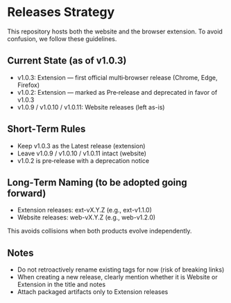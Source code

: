 # Releases Strategy

This repository hosts both the website and the browser extension. To avoid confusion, we follow these guidelines.

## Current State (as of v1.0.3)
- v1.0.3: Extension — first official multi‑browser release (Chrome, Edge, Firefox)
- v1.0.2: Extension — marked as Pre‑release and deprecated in favor of v1.0.3
- v1.0.9 / v1.0.10 / v1.0.11: Website releases (left as-is)

## Short‑Term Rules
- Keep v1.0.3 as the Latest release (extension)
- Leave v1.0.9 / v1.0.10 / v1.0.11 intact (website)
- v1.0.2 is pre‑release with a deprecation notice

## Long‑Term Naming (to be adopted going forward)
- Extension releases: ext-vX.Y.Z (e.g., ext-v1.1.0)
- Website releases: web-vX.Y.Z (e.g., web-v1.2.0)

This avoids collisions when both products evolve independently.

## Notes
- Do not retroactively rename existing tags for now (risk of breaking links)
- When creating a new release, clearly mention whether it is Website or Extension in the title and notes
- Attach packaged artifacts only to Extension releases

